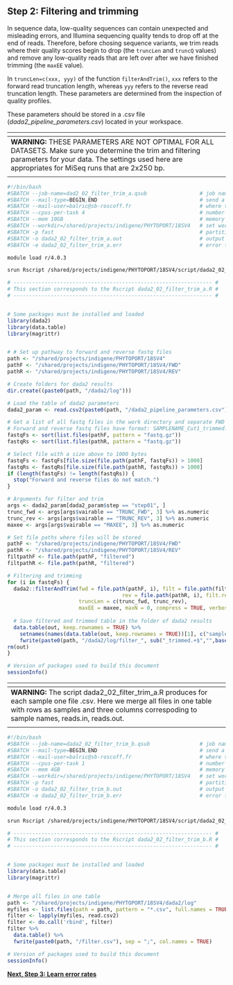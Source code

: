 ## **Step 2: Filtering and trimming**
In sequence data, low-quality sequences can contain unexpected and misleading errors, and Illumina sequencing quality tends to drop off at the end of reads.
Therefore, before chosing sequence variants, we trim reads where their quality scores begin to drop (the `truncLen` and `truncQ` values) and remove any low-quality reads that are left over after we have finished trimming (the `maxEE` value).

In `truncLen=c(xxx, yyy)` of the function `filterAndTrim()`, `xxx` refers to the forward read truncation length, whereas `yyy` refers to the reverse read truncation length. These parameters are determined from the inspection of quality profiles.

These parameters should be stored in a .csv file (*dada2_pipeline_parameters.csv*) located in your workspace.

| <span> |
| :------------------------------------------------------------------------------------------------------------ |
| **WARNING:** THESE PARAMETERS ARE NOT OPTIMAL FOR ALL DATASETS. Make sure you determine the trim and filtering parameters for your data. The settings used here are appropriates for MiSeq runs that are 2x250 bp. |
| <span> |

```bash
#!/bin/bash
#SBATCH --job-name=dad2_02_filter_trim_a.qsub                 # job name
#SBATCH --mail-type=BEGIN,END                                 # send a mail at the begining/end of job
#SBATCH --mail-user=balric@sb-roscoff.fr                      # where to send mail
#SBATCH --cpus-per-task 4                                     # number of CPUs required per task
#SBATCH --mem 10GB                                            # memory per processor
#SBATCH --workdir=/shared/projects/indigene/PHYTOPORT/18SV4   # set working directory
#SBATCH -p fast                                               # partition
#SBATCH -o dada2_02_filter_trim_a.out                         # output file
#SBATCH -e dada2_02_filter_trim_a.err                         # error file

module load r/4.0.3

srun Rscript /shared/projects/indigene/PHYTOPORT/18SV4/script/dada2_02_filter_trim_a.R
```

```r
# ---------------------------------------------------------------- #
# This section corresponds to the Rscript dada2_02_filter_trim_a.R #
# ---------------------------------------------------------------- #


# Some packages must be installed and loaded
library(dada2)
library(data.table)
library(magrittr)


# # Set up pathway to forward and reverse fastq files
path <- "/shared/projects/indigene/PHYTOPORT/18SV4"
pathF <- "/shared/projects/indigene/PHYTOPORT/18SV4/FWD" 
pathR <- "/shared/projects/indigene/PHYTOPORT/18SV4/REV"

# Create folders for dada2 results
dir.create((paste0(path, "/dada2/log")))

# Load the table of dada2 parameters
dada2_param <- read.csv2(paste0(path, "/dada2_pipeline_parameters.csv"), header = TRUE, stringsAsFactors = FALSE)

# Get a list of all fastq files in the work directory and separate FWD and REV 
# Forward and reverse fastq files have format: SAMPLENAME_Cut1_trimmed.fastq.gz and SAMPLENAME_Cut1_trimmed.fastq.gz
fastqFs <- sort(list.files(pathF, pattern = "fastq.gz"))
fastqRs <- sort(list.files(pathR, pattern = "fastq.gz"))

# Select file with a size above to 1000 bytes
fastqFs <- fastqFs[file.size(file.path(pathF, fastqFs)) > 1000]
fastqRs <- fastqRs[file.size(file.path(pathR, fastqRs)) > 1000]
if (length(fastqFs) != length(fastqRs)) {
  stop("Forward and reverse files do not match.")
}

# Arguments for filter and trim
args <- dada2_param[dada2_param$step == "step01", ]
trunc_fwd <- args[args$vairable == "TRUNC_FWD", 3] %>% as.numeric
trunc_rev <- args[args$vairable == "TRUNC_REV", 3] %>% as.numeric
maxee <- args[args$vairable == "MAXEE", 3] %>% as.numeric

# Set file paths where files will be stored
pathF <- "/shared/projects/indigene/PHYTOPORT/18SV4/FWD" 
pathR <- "/shared/projects/indigene/PHYTOPORT/18SV4/REV"
filtpathF <- file.path(pathF, "filtered") 
filtpathR <- file.path(pathR, "filtered")

# Filtering and trimming
for (i in fastqFs) {
  dada2::filterAndTrim(fwd = file.path(pathF, i), filt = file.path(filtpathF, i),
                                     rev = file.path(pathR, i), filt.rev = file.path(filtpathR, i), 
                       truncLen = c(trunc_fwd, trunc_rev),
                       maxEE = maxee, maxN = 0, compress = TRUE, verbose = TRUE, multithread = FALSE) -> out
  
  # Save filtered and trimmed table in the folder of dada2 results
  data.table(out, keep.rownames = TRUE) %>% 
    setnames(names(data.table(out, keep.rownames = TRUE))[1], c("sample")) %>% 
    fwrite(paste0(path, "/dada2/log/filter_", sub("_trimmed.+$","",basename(i)), ".csv"), sep = ";", col.names = TRUE)
rm(out)
}

# Version of packages used to build this document
sessionInfo()
```
| <span> |
| :------------------------------------------------------------------------------------------------------------ |
| **WARNING:** The script dada2_02_filter_trim_a.R produces for each sample one file .csv. Here we merge all files in one table with rows as samples and three columns  correspoding to sample names, reads.in, reads.out. |
| <span> |

```bash
#!/bin/bash
#SBATCH --job-name=dada2_02_filter_trim_b.qsub                # job name
#SBATCH --mail-type=BEGIN,END                                 # send a mail at the begining/end of job
#SBATCH --mail-user=balric@sb-roscoff.fr                      # where to send mail
#SBATCH --cpus-per-task 1                                     # number of CPUs required per task
#SBATCH --mem 4GB                                             # memory per processor
#SBATCH --workdir=/shared/projects/indigene/PHYTOPORT/18SV4   # set working directory
#SBATCH -p fast                                               # partition
#SBATCH -o dada2_02_filter_trim_b.out                         # output file
#SBATCH -e dada2_02_filter_trim_b.err                         # error file

module load r/4.0.3

srun Rscript /shared/projects/indigene/PHYTOPORT/18SV4/script/dada2_02_filter_trim_b.R
```

```r
# ---------------------------------------------------------------- #
# This section corresponds to the Rscript dada2_02_filter_trim_b.R #
# ---------------------------------------------------------------- #


# Some packages must be installed and loaded
library(data.table)
library(magrittr)


# Merge all files in one table
path <- "/shared/projects/indigene/PHYTOPORT/18SV4/dada2/log"
myfiles <- list.files(path = path, pattern = "*.csv", full.names = TRUE)
filter <- lapply(myfiles, read.csv2)
filter <- do.call('rbind', filter)
filter %>% 
  data.table() %>%
  fwrite(paste0(path, "/filter.csv"), sep = ";", col.names = TRUE)

# Version of packages used to build this document
sessionInfo()
```

[**Next, Step 3: Learn error rates**](https://github.com/benalric/MetaB_pipeline_v2/blob/main/scripts/dada2_learn_error.md)
